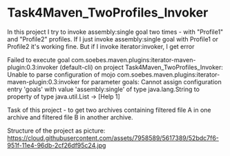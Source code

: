 Task4Maven_TwoProfiles_Invoker
==============================

In this project I try to invoke assembly:single goal two times - with "Profile1" and "Profile2" profiles.
If I just invoke assembly:single goal with Profile1 or Profile2 it's working fine. But if I invoke iterator:invoker, I get error

Failed to execute goal com.soebes.maven.plugins:iterator-maven-plugin:0.3:invoker (default-cli) on project Task4Maven_TwoProfiles_Invoker: Unable to parse configuration of mojo com.soebes.maven.plugins:iterator-maven-plugin:0.3:invoker for parameter goals: Cannot assign configuration entry 'goals' with value 'assembly:single' of type java.lang.String to property of type java.util.List -> [Help 1]

Task of this project - to get two archives containing filtered file A in one archive and filtered file B in another archive.

Structure of the project as picture:
https://cloud.githubusercontent.com/assets/7958589/5617389/52bdc7f6-951f-11e4-96db-2cf26df95c24.jpg
